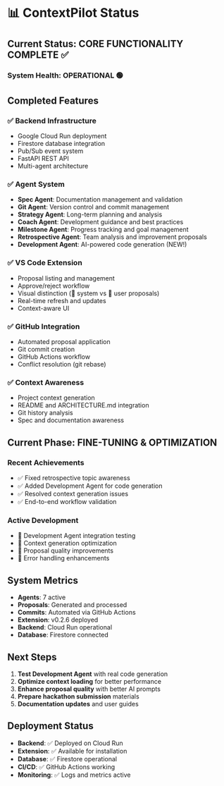 # 📊 ContextPilot Status

## Current Status: **CORE FUNCTIONALITY COMPLETE** ✅

### System Health: **OPERATIONAL** 🟢

## Completed Features

### ✅ **Backend Infrastructure**
- Google Cloud Run deployment
- Firestore database integration
- Pub/Sub event system
- FastAPI REST API
- Multi-agent architecture

### ✅ **Agent System**
- **Spec Agent**: Documentation management and validation
- **Git Agent**: Version control and commit management
- **Strategy Agent**: Long-term planning and analysis
- **Coach Agent**: Development guidance and best practices
- **Milestone Agent**: Progress tracking and goal management
- **Retrospective Agent**: Team analysis and improvement proposals
- **Development Agent**: AI-powered code generation (NEW!)

### ✅ **VS Code Extension**
- Proposal listing and management
- Approve/reject workflow
- Visual distinction (🤖 system vs 👤 user proposals)
- Real-time refresh and updates
- Context-aware UI

### ✅ **GitHub Integration**
- Automated proposal application
- Git commit creation
- GitHub Actions workflow
- Conflict resolution (git rebase)

### ✅ **Context Awareness**
- Project context generation
- README and ARCHITECTURE.md integration
- Git history analysis
- Spec and documentation awareness

## Current Phase: **FINE-TUNING & OPTIMIZATION**

### Recent Achievements
- ✅ Fixed retrospective topic awareness
- ✅ Added Development Agent for code generation
- ✅ Resolved context generation issues
- ✅ End-to-end workflow validation

### Active Development
- 🔧 Development Agent integration testing
- 🔧 Context generation optimization
- 🔧 Proposal quality improvements
- 🔧 Error handling enhancements

## System Metrics

- **Agents**: 7 active
- **Proposals**: Generated and processed
- **Commits**: Automated via GitHub Actions
- **Extension**: v0.2.6 deployed
- **Backend**: Cloud Run operational
- **Database**: Firestore connected

## Next Steps

1. **Test Development Agent** with real code generation
2. **Optimize context loading** for better performance
3. **Enhance proposal quality** with better AI prompts
4. **Prepare hackathon submission** materials
5. **Documentation updates** and user guides

## Deployment Status

- **Backend**: ✅ Deployed on Cloud Run
- **Extension**: ✅ Available for installation
- **Database**: ✅ Firestore operational
- **CI/CD**: ✅ GitHub Actions working
- **Monitoring**: ✅ Logs and metrics active
